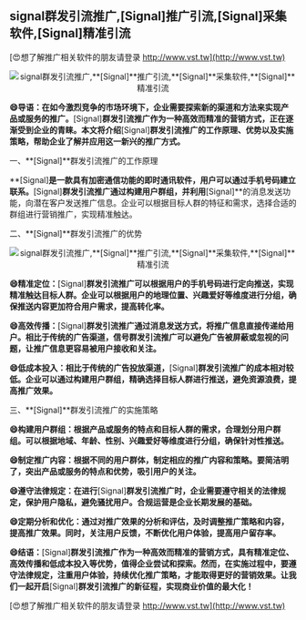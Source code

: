## **signal群发引流推广,**[Signal]**推广引流,**[Signal]**采集软件,**[Signal]**精准引流**

[😍想了解推广相关软件的朋友请登录 http://www.vst.tw](http://www.vst.tw)

 <center><img src="https://vst.tw/MP4/tuiguang/png/0.png" alt="signal群发引流推广,**[Signal]**推广引流,**[Signal]**采集软件,**[Signal]**精准引流"></center>

**😄导语：在如今激烈竞争的市场环境下，企业需要探索新的渠道和方法来实现产品或服务的推广。**[Signal]**群发引流推广作为一种高效而精准的营销方式，正在逐渐受到企业的青睐。本文将介绍**[Signal]**群发引流推广的工作原理、优势以及实施策略，帮助企业了解并应用这一新兴的推广方式。**

一、**[Signal]**群发引流推广的工作原理

**[Signal]**是一款具有加密通信功能的即时通讯软件，用户可以通过手机号码建立联系。**[Signal]**群发引流推广通过构建用户群组，并利用**[Signal]**的消息发送功能，向潜在客户发送推广信息。企业可以根据目标人群的特征和需求，选择合适的群组进行营销推广，实现精准触达。

二、**[Signal]**群发引流推广的优势

 <center><img src="https://vst.tw/MP4/tuiguang/png/3.png" alt="signal群发引流推广,**[Signal]**推广引流,**[Signal]**采集软件,**[Signal]**精准引流"></center>

**😄精准定位：**[Signal]**群发引流推广可以根据用户的手机号码进行定向推送，实现精准触达目标人群。企业可以根据用户的地理位置、兴趣爱好等维度进行分组，确保推送内容更加符合用户需求，提高转化率。**

**😄高效传播：**[Signal]**群发引流推广通过消息发送方式，将推广信息直接传递给用户。相比于传统的广告渠道，信号群发引流推广可以避免广告被屏蔽或忽视的问题，让推广信息更容易被用户接收和关注。**

**😄低成本投入：相比于传统的广告投放渠道，**[Signal]**群发引流推广的成本相对较低。企业可以通过构建用户群组，精确选择目标人群进行推送，避免资源浪费，提高推广效果。**

三、**[Signal]**群发引流推广的实施策略

**😄构建用户群组：根据产品或服务的特点和目标人群的需求，合理划分用户群组。可以根据地域、年龄、性别、兴趣爱好等维度进行分组，确保针对性推送。**

**😄制定推广内容：根据不同的用户群体，制定相应的推广内容和策略。要简洁明了，突出产品或服务的特点和优势，吸引用户的关注。**

**😄遵守法律规定：在进行**[Signal]**群发引流推广时，企业需要遵守相关的法律规定，保护用户隐私，避免骚扰用户。合规运营是企业长期发展的基础。**

**😄定期分析和优化：通过对推广效果的分析和评估，及时调整推广策略和内容，提高推广效果。同时，关注用户反馈，不断优化用户体验，提高用户留存率。**

**😄结语：**[Signal]**群发引流推广作为一种高效而精准的营销方式，具有精准定位、高效传播和低成本投入等优势，值得企业尝试和探索。然而，在实施过程中，要遵守法律规定，注重用户体验，持续优化推广策略，才能取得更好的营销效果。让我们一起开启**[Signal]**群发引流推广的新征程，实现商业价值的最大化！**

[😍想了解推广相关软件的朋友请登录 http://www.vst.tw](http://www.vst.tw)



